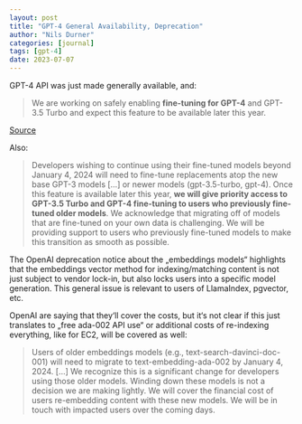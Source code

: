 ```yaml
---
layout: post
title: "GPT-4 General Availability, Deprecation"
author: "Nils Durner"
categories: [journal]
tags: [gpt-4]
date: 2023-07-07
---
```


GPT-4 API was just made generally available, and:

> We are working on safely enabling **fine-tuning for GPT-4** and GPT-3.5 Turbo and expect this feature to be available later this year.

[Source](https://openai.com/blog/gpt-4-api-general-availability)

Also:

> Developers wishing to continue using their fine-tuned models beyond January 4, 2024 will need to fine-tune replacements atop the new base GPT-3 models […] or newer models (gpt-3.5-turbo, gpt-4). Once this feature is available later this year, **we will give priority access to GPT-3.5 Turbo and GPT-4 fine-tuning to users who previously fine-tuned older models**. We acknowledge that migrating off of models that are fine-tuned on your own data is challenging. We will be providing support to users who previously fine-tuned models to make this transition as smooth as possible.

The OpenAI deprecation notice about the „embeddings models“ highlights that the embeddings vector method for indexing/matching content is not just subject to vendor lock-in, but also locks users into a specific model generation. This general issue is relevant to users of LlamaIndex, pgvector, etc.

OpenAI are saying that they‘ll cover the costs, but it‘s not clear if this just translates to „free ada-002 API use“ or additional costs of re-indexing everything, like for EC2, will be covered as well:

> Users of older embeddings models (e.g., text-search-davinci-doc-001) will need to migrate to text-embedding-ada-002 by January 4, 2024. […] We recognize this is a significant change for developers using those older models. Winding down these models is not a decision we are making lightly. We will cover the financial cost of users re-embedding content with these new models. We will be in touch with impacted users over the coming days.